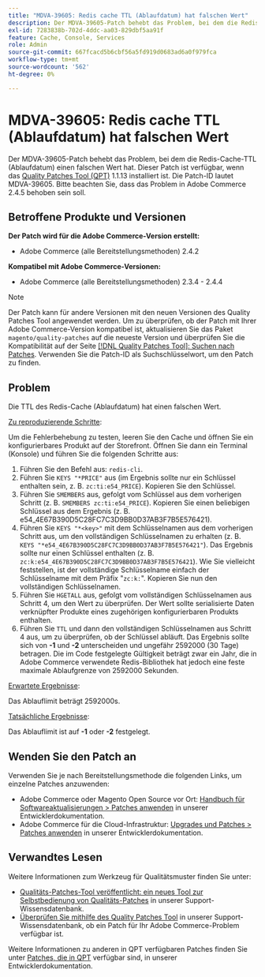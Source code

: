 ```yaml
---
title: "MDVA-39605: Redis cache TTL (Ablaufdatum) hat falschen Wert"
description: Der MDVA-39605-Patch behebt das Problem, bei dem die Redis-Cache-TTL (Ablaufdatum) einen falschen Wert hat. Dieser Patch ist verfügbar, wenn das [Quality Patches Tool (QPT)](/help/announcements/adobe-commerce-announcements/magento-quality-patches-released-new-tool-to-self-serve-quality-patches.md) 1.1.13 installiert ist. Die Patch-ID lautet MDVA-39605. Bitte beachten Sie, dass das Problem in Adobe Commerce 2.4.5 behoben sein soll.
exl-id: 7283838b-702d-4ddc-aa03-829dbf5aa91f
feature: Cache, Console, Services
role: Admin
source-git-commit: 667fcacd5b6cbf56a5fd919d0683ad6a0f979fca
workflow-type: tm+mt
source-wordcount: '562'
ht-degree: 0%

---
```


# MDVA-39605: Redis cache TTL (Ablaufdatum) hat falschen Wert

Der MDVA-39605-Patch behebt das Problem, bei dem die Redis-Cache-TTL (Ablaufdatum) einen falschen Wert hat. Dieser Patch ist verfügbar, wenn das [Quality Patches Tool (QPT)](/help/announcements/adobe-commerce-announcements/magento-quality-patches-released-new-tool-to-self-serve-quality-patches.md) 1.1.13 installiert ist. Die Patch-ID lautet MDVA-39605. Bitte beachten Sie, dass das Problem in Adobe Commerce 2.4.5 behoben sein soll.

## Betroffene Produkte und Versionen

**Der Patch wird für die Adobe Commerce-Version erstellt:**

* Adobe Commerce (alle Bereitstellungsmethoden) 2.4.2

**Kompatibel mit Adobe Commerce-Versionen:**

* Adobe Commerce (alle Bereitstellungsmethoden) 2.3.4 - 2.4.4

>[!NOTE]
>
>Der Patch kann für andere Versionen mit den neuen Versionen des Quality Patches Tool angewendet werden. Um zu überprüfen, ob der Patch mit Ihrer Adobe Commerce-Version kompatibel ist, aktualisieren Sie das Paket `magento/quality-patches` auf die neueste Version und überprüfen Sie die Kompatibilität auf der Seite [[!DNL Quality Patches Tool]: Suchen nach Patches](https://devdocs.magento.com/quality-patches/tool.html#patch-grid). Verwenden Sie die Patch-ID als Suchschlüsselwort, um den Patch zu finden.

## Problem

Die TTL des Redis-Cache (Ablaufdatum) hat einen falschen Wert.

<u>Zu reproduzierende Schritte</u>:

Um die Fehlerbehebung zu testen, leeren Sie den Cache und öffnen Sie ein konfigurierbares Produkt auf der Storefront. Öffnen Sie dann ein Terminal (Konsole) und führen Sie die folgenden Schritte aus:

1. Führen Sie den Befehl aus: `redis-cli`.
1. Führen Sie `KEYS "*PRICE"` aus (im Ergebnis sollte nur ein Schlüssel enthalten sein, z. B. `zc:ti:e54_PRICE`). Kopieren Sie den Schlüssel.
1. Führen Sie `SMEMBERS` aus, gefolgt vom Schlüssel aus dem vorherigen Schritt (z. B. `SMEMBERS zc:ti:e54_PRICE`). Kopieren Sie einen beliebigen Schlüssel aus dem Ergebnis (z. B. e54_4E67B390D5C28FC7C3D9BB0D37AB3F7B5E576421).
1. Führen Sie `KEYS "*<key>"` mit dem Schlüsselnamen aus dem vorherigen Schritt aus, um den vollständigen Schlüsselnamen zu erhalten (z. B. `KEYS "*e54_4E67B390D5C28FC7C3D9BB0D37AB3F7B5E576421"`). Das Ergebnis sollte nur einen Schlüssel enthalten (z. B. `zc:k:e54_4E67B390D5C28FC7C3D9BB0D37AB3F7B5E576421`). Wie Sie vielleicht feststellen, ist der vollständige Schlüsselname einfach der Schlüsselname mit dem Präfix &quot;`zc:k:`&quot;. Kopieren Sie nun den vollständigen Schlüsselnamen.
1. Führen Sie `HGETALL` aus, gefolgt vom vollständigen Schlüsselnamen aus Schritt 4, um den Wert zu überprüfen. Der Wert sollte serialisierte Daten verknüpfter Produkte eines zugehörigen konfigurierbaren Produkts enthalten.
1. Führen Sie `TTL` und dann den vollständigen Schlüsselnamen aus Schritt 4 aus, um zu überprüfen, ob der Schlüssel abläuft. Das Ergebnis sollte sich von **-1** und **-2** unterscheiden und ungefähr 2592000 (30 Tage) betragen. Die im Code festgelegte Gültigkeit beträgt zwar ein Jahr, die in Adobe Commerce verwendete Redis-Bibliothek hat jedoch eine feste maximale Ablaufgrenze von 2592000 Sekunden.

<u>Erwartete Ergebnisse</u>:

Das Ablauflimit beträgt 2592000s.

<u>Tatsächliche Ergebnisse</u>:

Das Ablauflimit ist auf **-1** oder **-2** festgelegt.

## Wenden Sie den Patch an

Verwenden Sie je nach Bereitstellungsmethode die folgenden Links, um einzelne Patches anzuwenden:

* Adobe Commerce oder Magento Open Source vor Ort: [Handbuch für Softwareaktualisierungen > Patches anwenden](https://devdocs.magento.com/guides/v2.4/comp-mgr/patching/mqp.html) in unserer Entwicklerdokumentation.
* Adobe Commerce für die Cloud-Infrastruktur: [Upgrades und Patches > Patches anwenden](https://devdocs.magento.com/cloud/project/project-patch.html) in unserer Entwicklerdokumentation.

## Verwandtes Lesen

Weitere Informationen zum Werkzeug für Qualitätsmuster finden Sie unter:

* [Qualitäts-Patches-Tool veröffentlicht: ein neues Tool zur Selbstbedienung von Qualitäts-Patches](/help/announcements/adobe-commerce-announcements/magento-quality-patches-released-new-tool-to-self-serve-quality-patches.md) in unserer Support-Wissensdatenbank.
* [Überprüfen Sie mithilfe des Quality Patches Tool](/help/support-tools/patches-available-in-qpt-tool/check-patch-for-magento-issue-with-magento-quality-patches.md) in unserer Support-Wissensdatenbank, ob ein Patch für Ihr Adobe Commerce-Problem verfügbar ist.

Weitere Informationen zu anderen in QPT verfügbaren Patches finden Sie unter [Patches, die in QPT](https://devdocs.magento.com/quality-patches/tool.html#patch-grid) verfügbar sind, in unserer Entwicklerdokumentation.
